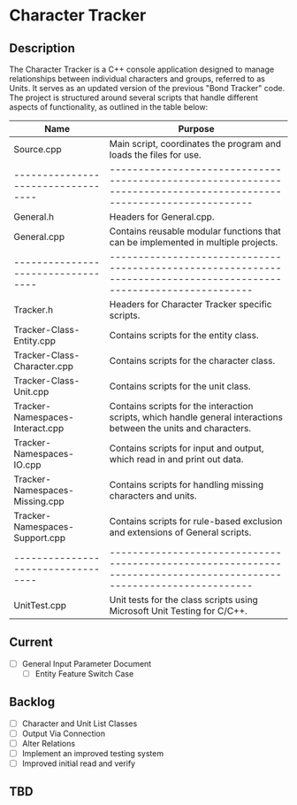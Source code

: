 # Character Tracker
## Description
The Character Tracker is a C++ console application designed to manage relationships between individual characters and groups, referred to as Units.
It serves as an updated version of the previous "Bond Tracker" code. 
The project is structured around several scripts that handle different aspects of functionality, as outlined in the table below:


| Name                             | Purpose                                                                                                           |
|----------------------------------|-------------------------------------------------------------------------------------------------------------------|
| Source.cpp                       | Main script, coordinates the program and loads the files for use.                                                 |
|----------------------------------|-------------------------------------------------------------------------------------------------------------------|
| General.h                        | Headers for General.cpp.                                                                                          |
| General.cpp                      | Contains reusable modular functions that can be implemented in multiple projects.                                 |
|----------------------------------|-------------------------------------------------------------------------------------------------------------------|
| Tracker.h                        | Headers for Character Tracker specific scripts.                                                                   |
| Tracker-Class-Entity.cpp         | Contains scripts for the entity class.                                                                            |
| Tracker-Class-Character.cpp      | Contains scripts for the character class.                                                                         |
| Tracker-Class-Unit.cpp           | Contains scripts for the unit class.                                                                              |
| Tracker-Namespaces-Interact.cpp  | Contains scripts for the interaction scripts, which handle general interactions between the units and characters. |
| Tracker-Namespaces-IO.cpp        | Contains scripts for input and output, which read in and print out data.                                          |
| Tracker-Namespaces-Missing.cpp   | Contains scripts for handling missing characters and units.                                                       |
| Tracker-Namespaces-Support.cpp   | Contains scripts for rule-based exclusion and extensions of General scripts.                                      |
|----------------------------------|-------------------------------------------------------------------------------------------------------------------|
| UnitTest.cpp                     | Unit tests for the class scripts using Microsoft Unit Testing for C/C++.                                          |


## Current
- [ ] General Input Parameter Document
	- [ ] Entity Feature Switch Case

## Backlog
- [ ] Character and Unit List Classes
- [ ] Output Via Connection
- [ ] Alter Relations
- [ ] Implement an improved testing system
- [ ] Improved initial read and verify

## TBD
